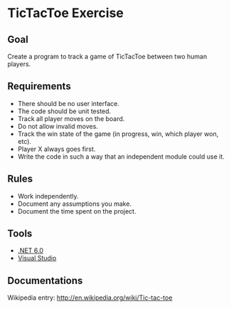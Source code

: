 # TicTacToe Exercise

## Goal

Create a program to track a game of TicTacToe between two human players. 

## Requirements

- There should be no user interface.
- The code should be unit tested.
- Track all player moves on the board.
- Do not allow invalid moves.
- Track the win state of the game (in progress, win, which player won, etc).
- Player X always goes first.
- Write the code in such a way that an independent module could use it.

## Rules
- Work independently.
- Document any assumptions you make.
- Document the time spent on the project.

## Tools

- [.NET 6.0](https://dotnet.microsoft.com/en-us/download/dotnet/6.0)
- [Visual Studio](https://visualstudio.microsoft.com/es/)

 
## Documentations
Wikipedia entry: http://en.wikipedia.org/wiki/Tic-tac-toe